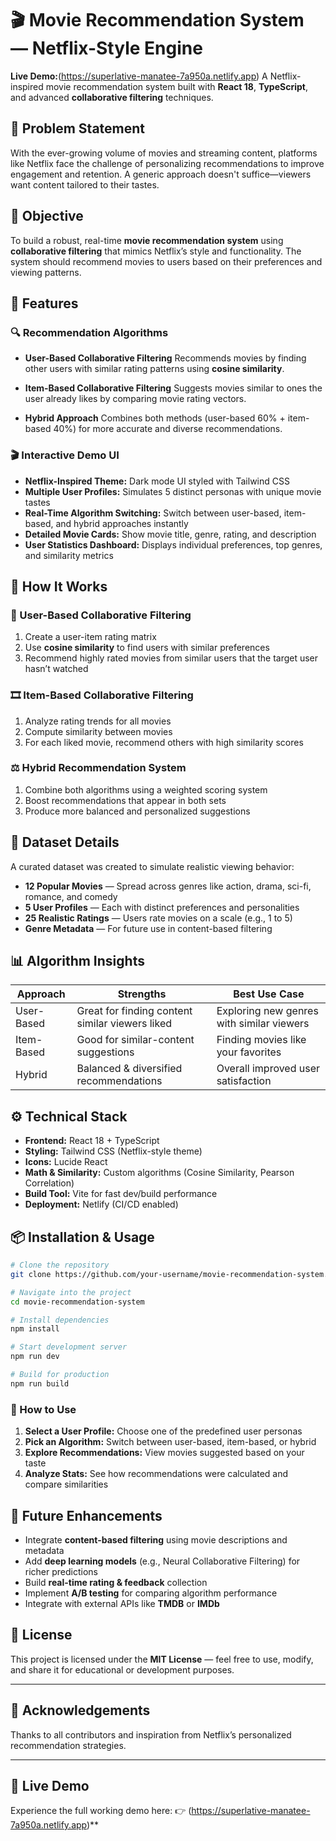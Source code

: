 # 🎬 Movie Recommendation System — Netflix-Style Engine

**Live Demo:**(https://superlative-manatee-7a950a.netlify.app)
A Netflix-inspired movie recommendation system built with **React 18**, **TypeScript**, and advanced **collaborative filtering** techniques.


## 🧠 Problem Statement

With the ever-growing volume of movies and streaming content, platforms like Netflix face the challenge of personalizing recommendations to improve engagement and retention. A generic approach doesn't suffice—viewers want content tailored to their tastes.



## 🎯 Objective

To build a robust, real-time **movie recommendation system** using **collaborative filtering** that mimics Netflix’s style and functionality. The system should recommend movies to users based on their preferences and viewing patterns.



## 🚀 Features

### 🔍 Recommendation Algorithms

* **User-Based Collaborative Filtering**
  Recommends movies by finding other users with similar rating patterns using **cosine similarity**.

* **Item-Based Collaborative Filtering**
  Suggests movies similar to ones the user already likes by comparing movie rating vectors.

* **Hybrid Approach**
  Combines both methods (user-based 60% + item-based 40%) for more accurate and diverse recommendations.

### 🎬 Interactive Demo UI

* **Netflix-Inspired Theme:** Dark mode UI styled with Tailwind CSS
* **Multiple User Profiles:** Simulates 5 distinct personas with unique movie tastes
* **Real-Time Algorithm Switching:** Switch between user-based, item-based, and hybrid approaches instantly
* **Detailed Movie Cards:** Show movie title, genre, rating, and description
* **User Statistics Dashboard:** Displays individual preferences, top genres, and similarity metrics

## 🧮 How It Works

### 👥 User-Based Collaborative Filtering

1. Create a user-item rating matrix
2. Use **cosine similarity** to find users with similar preferences
3. Recommend highly rated movies from similar users that the target user hasn’t watched

### 🎞️ Item-Based Collaborative Filtering

1. Analyze rating trends for all movies
2. Compute similarity between movies
3. For each liked movie, recommend others with high similarity scores

### ⚖️ Hybrid Recommendation System

1. Combine both algorithms using a weighted scoring system
2. Boost recommendations that appear in both sets
3. Produce more balanced and personalized suggestions

## 🧾 Dataset Details

A curated dataset was created to simulate realistic viewing behavior:

* **12 Popular Movies** — Spread across genres like action, drama, sci-fi, romance, and comedy
* **5 User Profiles** — Each with distinct preferences and personalities
* **25 Realistic Ratings** — Users rate movies on a scale (e.g., 1 to 5)
* **Genre Metadata** — For future use in content-based filtering

## 📊 Algorithm Insights

| Approach   | Strengths                                       | Best Use Case                             |
| ---------- | ----------------------------------------------- | ----------------------------------------- |
| User-Based | Great for finding content similar viewers liked | Exploring new genres with similar viewers |
| Item-Based | Good for similar-content suggestions            | Finding movies like your favorites        |
| Hybrid     | Balanced & diversified recommendations          | Overall improved user satisfaction        |


## ⚙️ Technical Stack

* **Frontend:** React 18 + TypeScript
* **Styling:** Tailwind CSS (Netflix-style theme)
* **Icons:** Lucide React
* **Math & Similarity:** Custom algorithms (Cosine Similarity, Pearson Correlation)
* **Build Tool:** Vite for fast dev/build performance
* **Deployment:** Netlify (CI/CD enabled)


## 📦 Installation & Usage

```bash
# Clone the repository
git clone https://github.com/your-username/movie-recommendation-system.git

# Navigate into the project
cd movie-recommendation-system

# Install dependencies
npm install

# Start development server
npm run dev

# Build for production
npm run build
```

### 🔧 How to Use

1. **Select a User Profile:** Choose one of the predefined user personas
2. **Pick an Algorithm:** Switch between user-based, item-based, or hybrid
3. **Explore Recommendations:** View movies suggested based on your taste
4. **Analyze Stats:** See how recommendations were calculated and compare similarities


## 🔮 Future Enhancements

* Integrate **content-based filtering** using movie descriptions and metadata
* Add **deep learning models** (e.g., Neural Collaborative Filtering) for richer predictions
* Build **real-time rating & feedback** collection
* Implement **A/B testing** for comparing algorithm performance
* Integrate with external APIs like **TMDB** or **IMDb**


## 🧾 License

This project is licensed under the **MIT License** — feel free to use, modify, and share it for educational or development purposes.

---

## 🤝 Acknowledgements

Thanks to all contributors and inspiration from Netflix’s personalized recommendation strategies.

---

## 🔗 Live Demo

Experience the full working demo here:
👉 (https://superlative-manatee-7a950a.netlify.app)**





